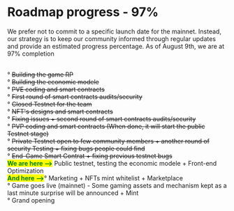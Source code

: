 # Roadmap progress - 97%

We prefer not to commit to a specific launch date for the mainnet. Instead, our strategy is to keep our community informed through regular updates and provide an estimated progress percentage. As of August 9th, we are at 97% completion

\
° ~~Building the game RP~~\
° ~~Building the economic modele~~\
° ~~PVE coding and smart contracts~~\
° ~~First round of smart contracts audits/security~~\
° ~~Closed Testnet for the team~~\
° ~~NFT's designs and smart contracts~~\
° ~~Fixing issues + second round of smart contracts audits/security~~\
° ~~PVP coding and smart contracts (When done, it will start the public Testnet stage)~~\
° ~~Private Testnet open to few community members + another round of security Testing + fixing bugs people could find~~\
° ~~End-Game Smart Contrat + fixing previous testnet bugs~~\
<mark style="color:green;">**We are here -->**</mark> Public testnet, testing the economic modele + Front-end Optimization\
<mark style="color:green;">**And here -->**</mark>° Marketing + NFTs mint whitelist + Marketplace\
° Game goes live (mainnet) - Some gaming assets and mechanism kept as a last minute surprise will be announced + Mint\
° Grand opening&#x20;
